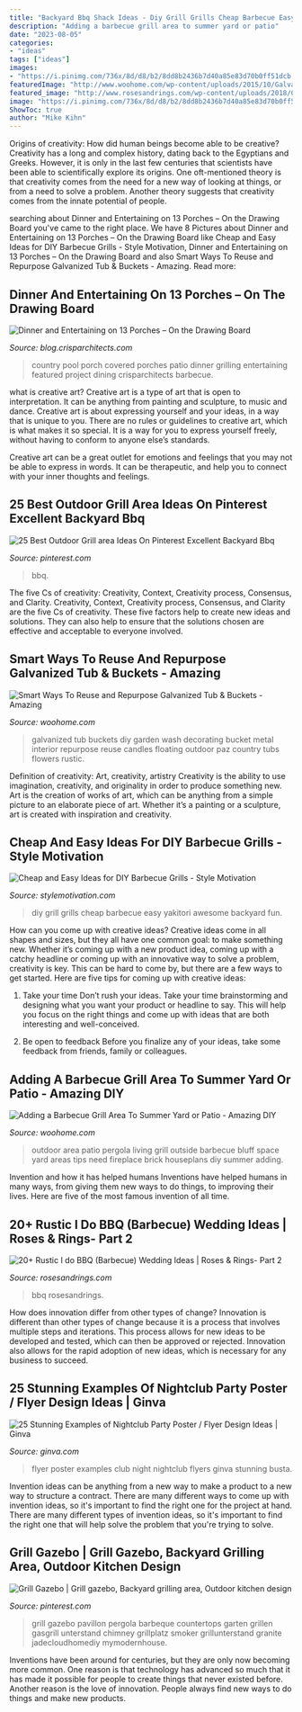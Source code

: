 ```yaml
---
title: "Backyard Bbq Shack Ideas - Diy Grill Grills Cheap Barbecue Easy Yakitori Awesome Backyard Fun"
description: "Adding a barbecue grill area to summer yard or patio"
date: "2023-08-05"
categories:
- "ideas"
tags: ["ideas"]
images:
- "https://i.pinimg.com/736x/8d/d8/b2/8dd8b2436b7d40a85e83d70b0ff51dcb.jpg"
featuredImage: "http://www.woohome.com/wp-content/uploads/2015/10/Galvanized-Tub-Buckets-WooHome-28.jpg"
featured_image: "http://www.rosesandrings.com/wp-content/uploads/2018/01/summer-bbq-wedding-food-ideas-e1577032847772.jpg"
image: "https://i.pinimg.com/736x/8d/d8/b2/8dd8b2436b7d40a85e83d70b0ff51dcb.jpg"
ShowToc: true
author: "Mike Kihn"
---
```



Origins of creativity: How did human beings become able to be creative?
Creativity has a long and complex history, dating back to the Egyptians and Greeks. However, it is only in the last few centuries that scientists have been able to scientifically explore its origins. One oft-mentioned theory is that creativity comes from the need for a new way of looking at things, or from a need to solve a problem. Another theory suggests that creativity comes from the innate potential of people.

	

		
searching about Dinner and Entertaining on 13 Porches – On the Drawing Board you've came to the right place. We have 8 Pictures about Dinner and Entertaining on 13 Porches – On the Drawing Board like Cheap and Easy Ideas for DIY Barbecue Grills - Style Motivation, Dinner and Entertaining on 13 Porches – On the Drawing Board and also Smart Ways To Reuse and Repurpose Galvanized Tub &amp; Buckets - Amazing. Read more:
		
    
## Dinner And Entertaining On 13 Porches – On The Drawing Board

<img loading=lazy src="http://blog.crisparchitects.com/wp-content/uploads/2015/02/Karosis-Crisp-Haggerty-20140827-DSC5371.jpg" onerror="this.onerror=null;this.src='https://tse3.mm.bing.net/th?id=OIP.0zftiH_2GIAYQYNoIqJwPQHaE8&amp;pid=15.1';" alt="Dinner and Entertaining on 13 Porches – On the Drawing Board">

_Source: blog.crisparchitects.com_

>country pool porch covered porches patio dinner grilling entertaining featured project dining crisparchitects barbecue. 

	

what is creative art?
Creative art is a type of art that is open to interpretation. It can be anything from painting and sculpture, to music and dance. Creative art is about expressing yourself and your ideas, in a way that is unique to you.
There are no rules or guidelines to creative art, which is what makes it so special. It is a way for you to express yourself freely, without having to conform to anyone else’s standards.

Creative art can be a great outlet for emotions and feelings that you may not be able to express in words. It can be therapeutic, and help you to connect with your inner thoughts and feelings.

    
## 25 Best Outdoor Grill Area Ideas On Pinterest Excellent Backyard Bbq

<img loading=lazy src="https://i.pinimg.com/736x/8d/d8/b2/8dd8b2436b7d40a85e83d70b0ff51dcb.jpg" onerror="this.onerror=null;this.src='https://tse2.mm.bing.net/th?id=OIP.nQOgrwbob5DZy9pVf4VdsQHaJ3&amp;pid=15.1';" alt="25 Best Outdoor Grill area Ideas On Pinterest Excellent Backyard Bbq">

_Source: pinterest.com_

>bbq. 

	

The five Cs of creativity: Creativity, Context, Creativity process, Consensus, and Clarity.
Creativity, Context, Creativity process, Consensus, and Clarity are the five Cs of creativity. These five factors help to create new ideas and solutions. They can also help to ensure that the solutions chosen are effective and acceptable to everyone involved.

    
## Smart Ways To Reuse And Repurpose Galvanized Tub &amp; Buckets - Amazing

<img loading=lazy src="http://www.woohome.com/wp-content/uploads/2015/10/Galvanized-Tub-Buckets-WooHome-28.jpg" onerror="this.onerror=null;this.src='https://tse2.mm.bing.net/th?id=OIP.kIClyZAHqivchhocQIs1-QHaLG&amp;pid=15.1';" alt="Smart Ways To Reuse and Repurpose Galvanized Tub &amp; Buckets - Amazing">

_Source: woohome.com_

>galvanized tub buckets diy garden wash decorating bucket metal interior repurpose reuse candles floating outdoor paz country tubs flowers rustic. 

	

Definition of creativity: Art, creativity, artistry
Creativity is the ability to use imagination, creativity, and originality in order to produce something new. Art is the creation of works of art, which can be anything from a simple picture to an elaborate piece of art. Whether it’s a painting or a sculpture, art is created with inspiration and creativity.

    
## Cheap And Easy Ideas For DIY Barbecue Grills - Style Motivation

<img loading=lazy src="https://www.diyncrafts.com/wp-content/uploads/2018/04/10-yakitori-grill.jpg" onerror="this.onerror=null;this.src='https://tse4.mm.bing.net/th?id=OIP.phYbQTPv3rN2LxUcC2X5QQHaLL&amp;pid=15.1';" alt="Cheap and Easy Ideas for DIY Barbecue Grills - Style Motivation">

_Source: stylemotivation.com_

>diy grill grills cheap barbecue easy yakitori awesome backyard fun. 

	

How can you come up with creative ideas?
Creative ideas come in all shapes and sizes, but they all have one common goal: to make something new. Whether it’s coming up with a new product idea, coming up with a catchy headline or coming up with an innovative way to solve a problem, creativity is key. This can be hard to come by, but there are a few ways to get started. Here are five tips for coming up with creative ideas:
1. Take your time
Don’t rush your ideas. Take your time brainstorming and designing what you want your product or headline to say. This will help you focus on the right things and come up with ideas that are both interesting and well-conceived.

2. Be open to feedback
Before you finalize any of your ideas, take some feedback from friends, family or colleagues.

    
## Adding A Barbecue Grill Area To Summer Yard Or Patio - Amazing DIY

<img loading=lazy src="https://www.woohome.com/wp-content/uploads/2017/06/design-an-outdoor-barbeque-grill-area-11.jpg" onerror="this.onerror=null;this.src='https://tse4.mm.bing.net/th?id=OIP.O9dWgLugDn3Wb5YrWXJLiAHaLG&amp;pid=15.1';" alt="Adding a Barbecue Grill Area To Summer Yard or Patio - Amazing DIY">

_Source: woohome.com_

>outdoor area patio pergola living grill outside barbecue bluff space yard areas tips need fireplace brick houseplans diy summer adding. 

	

Invention and how it has helped humans
Inventions have helped humans in many ways, from giving them new ways to do things, to improving their lives. Here are five of the most famous invention of all time.

    
## 20+ Rustic I Do BBQ (Barbecue) Wedding Ideas | Roses &amp; Rings- Part 2

<img loading=lazy src="http://www.rosesandrings.com/wp-content/uploads/2018/01/summer-bbq-wedding-food-ideas-e1577032847772.jpg" onerror="this.onerror=null;this.src='https://tse2.mm.bing.net/th?id=OIP.SrUYNFss9vdySlQMcOfWDwHaLH&amp;pid=15.1';" alt="20+ Rustic I do BBQ (Barbecue) Wedding Ideas | Roses &amp; Rings- Part 2">

_Source: rosesandrings.com_

>bbq rosesandrings. 

	

How does innovation differ from other types of change?
Innovation is different than other types of change because it is a process that involves multiple steps and iterations. This process allows for new ideas to be developed and tested, which can then be approved or rejected. Innovation also allows for the rapid adoption of new ideas, which is necessary for any business to succeed.

    
## 25 Stunning Examples Of Nightclub Party Poster / Flyer Design Ideas | Ginva

<img loading=lazy src="http://ginva.com/wp-content/uploads/2012/04/party-flyer-design-examples-16.jpg" onerror="this.onerror=null;this.src='https://tse1.mm.bing.net/th?id=OIP.8PqVnDCnbcA7pi6m8EWt-wHaKY&amp;pid=15.1';" alt="25 Stunning Examples of Nightclub Party Poster / Flyer Design Ideas | Ginva">

_Source: ginva.com_

>flyer poster examples club night nightclub flyers ginva stunning busta. 

	

Invention ideas can be anything from a new way to make a product to a new way to structure a contract. There are many different ways to come up with invention ideas, so it's important to find the right one for the project at hand. There are many different types of invention ideas, so it's important to find the right one that will help solve the problem that you're trying to solve.

    
## Grill Gazebo | Grill Gazebo, Backyard Grilling Area, Outdoor Kitchen Design

<img loading=lazy src="https://i.pinimg.com/736x/f4/da/1b/f4da1b453ef87a8bed0c40dbb4a974ed.jpg" onerror="this.onerror=null;this.src='https://tse2.mm.bing.net/th?id=OIP.eLRbH259rJ8Af3IM85x1qwHaJ4&amp;pid=15.1';" alt="Grill Gazebo | Grill gazebo, Backyard grilling area, Outdoor kitchen design">

_Source: pinterest.com_

>grill gazebo pavillon pergola barbeque countertops garten grillen gasgrill unterstand chimney grillplatz smoker grillunterstand granite jadecloudhomediy mymodernhouse. 

	

Inventions have been around for centuries, but they are only now becoming more common. One reason is that technology has advanced so much that it has made it possible for people to create things that never existed before. Another reason is the love of innovation. People always find new ways to do things and make new products.

